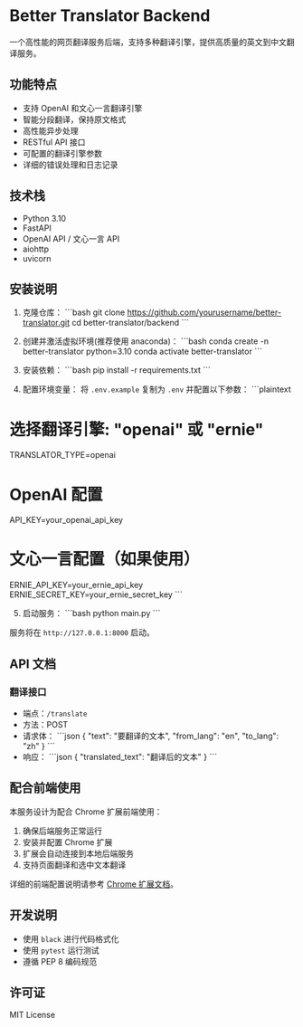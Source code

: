 # Better Translator Backend

一个高性能的网页翻译服务后端，支持多种翻译引擎，提供高质量的英文到中文翻译服务。

## 功能特点

- 支持 OpenAI 和文心一言翻译引擎
- 智能分段翻译，保持原文格式
- 高性能异步处理
- RESTful API 接口
- 可配置的翻译引擎参数
- 详细的错误处理和日志记录

## 技术栈

- Python 3.10
- FastAPI
- OpenAI API / 文心一言 API
- aiohttp
- uvicorn

## 安装说明

1. 克隆仓库：
\```bash
git clone https://github.com/yourusername/better-translator.git
cd better-translator/backend
\```

2. 创建并激活虚拟环境(推荐使用 anaconda)：
\```bash
conda create -n better-translator python=3.10
conda activate better-translator
\```

3. 安装依赖：
\```bash
pip install -r requirements.txt
\```

4. 配置环境变量：
将 `.env.example` 复制为 `.env` 并配置以下参数：
\```plaintext
# 选择翻译引擎: "openai" 或 "ernie"
TRANSLATOR_TYPE=openai

# OpenAI 配置
API_KEY=your_openai_api_key

# 文心一言配置（如果使用）
ERNIE_API_KEY=your_ernie_api_key
ERNIE_SECRET_KEY=your_ernie_secret_key
\```

5. 启动服务：
\```bash
python main.py
\```

服务将在 `http://127.0.0.1:8000` 启动。

## API 文档

### 翻译接口

- 端点：`/translate`
- 方法：POST
- 请求体：
\```json
{
    "text": "要翻译的文本",
    "from_lang": "en",
    "to_lang": "zh"
}
\```
- 响应：
\```json
{
    "translated_text": "翻译后的文本"
}
\```

## 配合前端使用

本服务设计为配合 Chrome 扩展前端使用：

1. 确保后端服务正常运行
2. 安装并配置 Chrome 扩展
3. 扩展会自动连接到本地后端服务
4. 支持页面翻译和选中文本翻译

详细的前端配置说明请参考 [Chrome 扩展文档](https://github.com/ChristopheZhao/Better_Translation_Extension/README.md)。

## 开发说明

- 使用 `black` 进行代码格式化
- 使用 `pytest` 运行测试
- 遵循 PEP 8 编码规范

## 许可证

MIT License